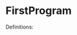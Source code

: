 # FirstProgram
Definitions:
<?php - Opening tag of any code. Meant to indicate that the code should be read from here on
declare - Syntax that executes the code in the parenthesis
strict_types - Ensures that primitive data types remain consistent
use - Similar to import in Java. Can be used to incorporate elements from other classes.
final - Using this keyword would mean the class or method is set in stone and it cannot be extended by another class
class - Collection of methods and varibales that compile to perform a certain operation
extends - Used to create a new class that is based off a parent class
public - Public class members can be accessed everywhere
function - A block of statements that compile to perform a certain task in the program
void - No concrete value is being returned 
$this - Reference to the current object
assertInstanceOf - An assertion that is part of the PHP database. If an instance does not match the expected input, an error is thrown.
expectException - Used primarily for text code. Raises an error if an exception is found
assertEquals - If two variables arent equal to each other, than an error is thrown.
private - Private variables or methods can only be accessed in the class where it has been defined in
string -  variables that contain alphanumeric characters and are created when you declare variable and assign string characters to it
and when you can directly use them with echo statement. 
int -  called by the constructor, and is used to not have to rewrite the constructor itself.
the actual init() function is not used in PHP instead _contruct is used after a class is declared.
return - causes the function to end its execution immediately and pass control back to the line from which it was called. To return 
a reference from a function you can use it where you declare the function and when assigning the returned value to a variable.
self - are used to access properties or methods. It is used inside the class definition.
new - is an object, and you can use the new statement to instantiate a class
throw - a generic exception where you instantiate an exception object—with the first parameter of the Exception constructor being the error message—and then, "throw" it.
sprintf - returns a string produced according to the formatting string. It has two parameters
static - declaring class properties or methods as static makes them accessible without needing an instantiation of the class. 
A property declared as static cannot be accessed with an instantiated class object (though a static method can).
assertClassHasAttribute - If a certain method or variable does not exist in the class, an error will be thrown.
method_exists - Checks if the class method exists in the given object and is called before specified object parameters.
float - a number with a decimal point or a number in exponential form. It may be used anywhere as a variable,
